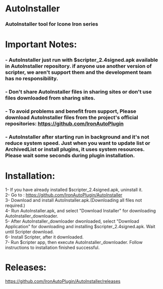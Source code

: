 # AutoInstaller
### AutoInstaller tool for Icone Iron series   

   
# Important Notes:
### -	AutoInstaller just run with $scripter_2.4signed.apk available in AutoInstaller repository. if anyone use another version of scripter, we aren't support them and the development team has no responsibility.    
   
### -   Don't share AutoInstaller files in sharing sites or don't use files downloaded from sharing sites.      
### -	To avoid problems and benefit from support, Please download AutoInstaller files from the project's official repositories: https://github.com/IronAutoPlugin   
   
### -	AutoInstaller after starting run in background and it's not reduce system speed. Just when you want to update list or ArchivedList or install plugins, it uses system resources. Please wait some seconds during plugin installation.   
   
   
   
# Installation:
1- If you have already installed $scripter_2.4signed.apk, uninstall it.   
2- Go to : https://github.com/IronAutoPlugin/AutoInstaller   
3- Download and install AutoInstaller.apk.(Downloading all files not required.)   
4- Run AutoInstaller.apk, and select "Download Installer" for downloading AutoInstaller_downloader.   
5- After AutoInstaller_downloader dwonloaded, select "Download Application" for downloading and installing $scripter_2.4signed.apk. Wait until Scripter download.   
6- Install Scripter, after it downloaded.   
7- Run $cripter app, then execute AutoInstaller_downloader. Follow instructions to installation finished successful.    

   
   
#  Releases:
https://github.com/IronAutoPlugin/AutoInstaller/releases


